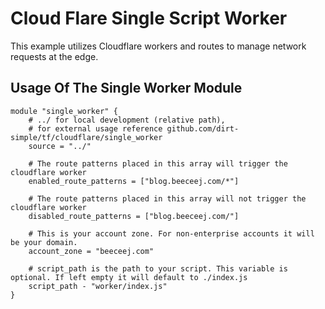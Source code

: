 # Cloud Flare Single Script Worker

This example utilizes Cloudflare workers and routes to manage network requests at the edge.

## Usage Of The Single Worker Module

```
module "single_worker" {
    # ../ for local development (relative path),
    # for external usage reference github.com/dirt-simple/tf/cloudflare/single_worker
    source = "../"

    # The route patterns placed in this array will trigger the cloudflare worker
    enabled_route_patterns = ["blog.beeceej.com/*"]

    # The route patterns placed in this array will not trigger the cloudflare worker
    disabled_route_patterns = ["blog.beeceej.com/"]

    # This is your account zone. For non-enterprise accounts it will be your domain.
    account_zone = "beeceej.com"

    # script_path is the path to your script. This variable is optional. If left empty it will default to ./index.js
    script_path - "worker/index.js"
}

```
